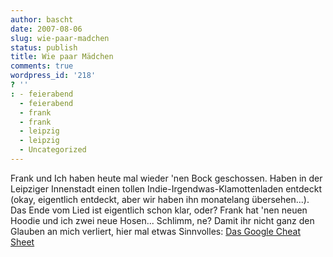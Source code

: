 ```yaml
---
author: bascht
date: 2007-08-06
slug: wie-paar-madchen
status: publish
title: Wie paar Mädchen
comments: true
wordpress_id: '218'
? ''
: - feierabend
  - feierabend
  - frank
  - frank
  - leipzig
  - leipzig
  - Uncategorized
---
```


Frank und Ich haben heute mal wieder 'nen Bock geschossen. Haben in
der Leipziger Innenstadt einen tollen
Indie-Irgendwas-Klamottenladen entdeckt (okay, eigentlich entdeckt,
aber wir haben ihn monatelang übersehen...). Das Ende vom Lied ist
eigentlich schon klar, oder? Frank hat 'nen neuen Hoodie und ich
zwei neue Hosen... Schlimm, ne? Damit ihr nicht ganz den Glauben an
mich verliert, hier mal etwas Sinnvolles:
[Das Google Cheat Sheet](http://www.adelaider.com/google-cheat-sheet/)




